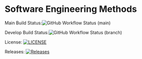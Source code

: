 # Software Engineering Methods
Main Build Status:![GitHub Workflow Status (main)](https://img.shields.io/github/actions/workflow/status/kaungmyat128/Lab1/main.yml?branch=main)

Develop Build Status:![GitHub Workflow Status (branch)](https://img.shields.io/github/actions/workflow/status/kaungmyat128/Lab1/main.yml?branch=develop)

License: [![LICENSE](https://img.shields.io/github/license/kaungmyat128/Lab1.svg?style=flat-square)](https://github.com/kaungmyat128/Lab1/master/LICENSE)

Releases: [![Releases](https://img.shields.io/github/release/kaungmyat128/Lab1/all.svg?style=flat-square)](https://github.com/kaungmyat128/Lab1/releases)
